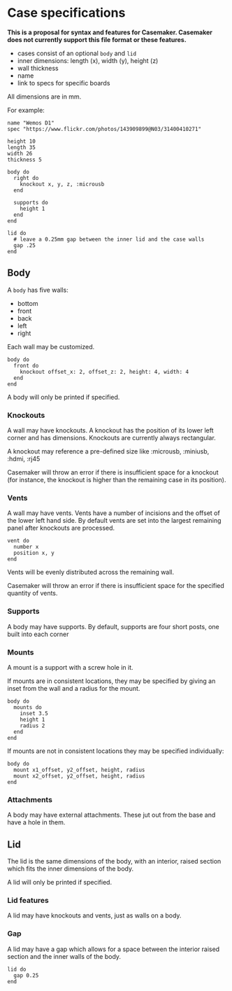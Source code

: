 # Case specifications

**This is a proposal for syntax and features for Casemaker. Casemaker does not currently support this file format or these features.**

- cases consist of an optional `body` and `lid`
- inner dimensions: length (x), width (y), height (z)
- wall thickness
- name
- link to specs for specific boards

All dimensions are in mm.

For example:
```
name "Wemos D1"
spec "https://www.flickr.com/photos/143909899@N03/31400410271"

height 10
length 35
width 26
thickness 5

body do
  right do
    knockout x, y, z, :microusb
  end

  supports do
    height 1
  end
end

lid do
  # leave a 0.25mm gap between the inner lid and the case walls
  gap .25
end
```

## Body

A `body` has five walls:
- bottom
- front
- back
- left
- right

Each wall may be customized.
```
body do
  front do
    knockout offset_x: 2, offset_z: 2, height: 4, width: 4
  end
end
```

A body will only be printed if specified.

### Knockouts

A wall may have knockouts. A knockout has the position of its lower left corner and has dimensions. Knockouts are currently always rectangular.

A knockout may reference a pre-defined size like :microusb, :miniusb, :hdmi, :rj45

Casemaker will throw an error if there is insufficient space for a knockout (for instance, the knockout is higher than the remaining case in its position).

### Vents

A wall may have vents. Vents have a number of incisions and the offset of the lower left hand side. By default vents are set into the largest remaining panel after knockouts are processed.

```
vent do
  number x
  position x, y
end
```

Vents will be evenly distributed across the remaining wall.

Casemaker will throw an error if there is insufficient space for the specified quantity of vents.

### Supports

A body may have supports. By default, supports are four short posts, one built into each corner

### Mounts

A mount is a support with a screw hole in it.

If mounts are in consistent locations, they may be specified by giving an inset from the wall and a radius for the mount.

```
body do
  mounts do
    inset 3.5
    height 1
    radius 2
  end
end
```

If mounts are not in consistent locations they may be specified individually:

```
body do
  mount x1_offset, y2_offset, height, radius 
  mount x2_offset, y2_offset, height, radius 
end
```

### Attachments

A body may have external attachments. These jut out from the base and have a hole in them.

## Lid

The lid is the same dimensions of the body, with an interior, raised section which fits the inner dimensions of the body.

A lid will only be printed if specified.

### Lid features

A lid may have knockouts and vents, just as walls on a body.

### Gap

A lid may have a gap which allows for a space between the interior raised section and the inner walls of the body.

```
lid do
  gap 0.25
end
```
